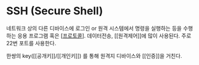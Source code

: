 # SSH (Secure Shell)

네트워크 상의 다른 디바이스에 로그인 or 원격 시스템에서 명령을 실행하는 등을 수행하는 응용 프로그램 혹은 [[프로토콜]].
데이터전송, [[원격제어]]에 많이 사용된다.
주로 22번 포트를 사용한다.

한쌍의 key([[공개키]]/[[개인키]]) 를 통해 원격지 디바이스와 [[인증]]을 거친다.

[//begin]: # "Autogenerated link references for markdown compatibility"
[프로토콜]: 프로토콜 "프로토콜"
[//end]: # "Autogenerated link references"